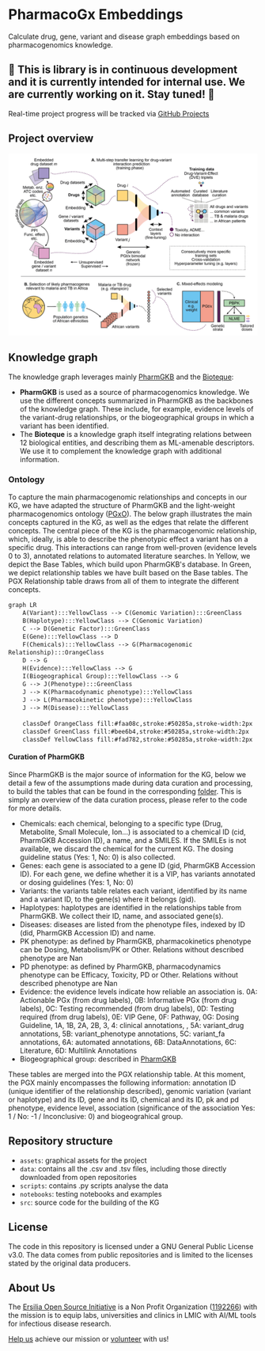 # PharmacoGx Embeddings
Calculate drug, gene, variant and disease graph embeddings based on pharmacogenomics knowledge.

## :construction: This is library is in continuous development and it is currently intended for internal use. We are currently working on it. Stay tuned! :construction: 

Real-time project progress will be tracked via [GitHub Projects](https://github.com/orgs/ersilia-os/projects/7/views/1)

## Project overview

![Project overview](assets/GradientProposalScheme-01.png)

## Knowledge graph

The knowledge graph leverages mainly [PharmGKB](https://pharmgkb.org) and the [Bioteque](https://bioteque.org):
* **PharmGKB** is used as a source of pharmacogenomics knowledge. We use the different concepts summarized in PharmGKB as the backbones of the knowledge graph. These include, for example, evidence levels of the variant-drug relationships, or the biogeographical groups in which a variant has been identified.
* The **Bioteque** is a knowledge graph itself integrating relations between 12 biological entities, and describing them as ML-amenable descriptors. We use it to complement the knowledge graph with additional information.

### Ontology

To capture the main pharmacogenomic relationships and concepts in our KG, we have adapted the structure of PharmGKB and the light-weight pharmacogenomics ontology ([PGxO](https://bmcbioinformatics.biomedcentral.com/articles/10.1186/s12859-019-2693-9)). The below graph illustrates the main concepts captured in the KG, as well as the edges that relate the different concepts.
The central piece of the KG is the pharmacogenomic relationship, which, ideally, is able to describe the phenotypic effect a variant has on a specific drug. This interactions can range from well-proven (evidence levels 0 to 3), annotated relations to automated literature searches. In Yellow, we depict the Base Tables, which build upon PharmGKB's database. In Green, we depict relationship tables we have built based on the Base tables. The PGX Relationship table draws from all of them to integrate the different concepts.

```mermaid
graph LR
    A(Variant):::YellowClass --> C(Genomic Variation):::GreenClass
    B(Haplotype):::YellowClass --> C(Genomic Variation)
    C --> D(Genetic Factor):::GreenClass
    E(Gene):::YellowClass --> D
    F(Chemicals):::YellowClass --> G(Pharmacogenomic Relationship):::OrangeClass
    D --> G
    H(Evidence):::YellowClass --> G
    I(Biogeographical Group):::YellowClass --> G
    G --> J(Phenotype):::GreenClass
    J --> K(Pharmacodynamic phenotype):::YellowClass
    J --> L(Pharmacokinetic phenotype):::YellowClass
    J --> M(Disease):::YellowClass

    classDef OrangeClass fill:#faa08c,stroke:#50285a,stroke-width:2px
    classDef GreenClass fill:#bee6b4,stroke:#50285a,stroke-width:2px
    classDef YellowClass fill:#fad782,stroke:#50285a,stroke-width:2px
```


#### Curation of PharmGKB
Since PharmGKB is the major source of information for the KG, below we detail a few of the assumptions made during data curation and processing, to build the tables that can be found in the corresponding [folder](https://github.com/ersilia-os/pharmacogx-embeddings/tree/main/data/pharmgkb_processed). This is simply an overview of the data curation process, please refer to the code for more details.
* Chemicals: each chemical, belonging to a specific type (Drug, Metabolite, Small Molecule, Ion...) is associated to a chemical ID (cid, PharmGKB Accession ID), a name, and a SMILES. If the SMILEs is not available, we discard the chemical for the current KG. The dosing guideline status (Yes: 1, No: 0) is also collected.
* Genes: each gene is associated to a gene ID (gid, PharmGKB Accession ID). For each gene, we define whether it is a VIP, has variants annotated or dosing guidelines (Yes: 1, No: 0)
* Variants: the variants table relates each variant, identified by its name and a variant ID, to the gene(s) where it belongs (gid).
* Haplotypes: haplotypes are identified in the relationships table from PharmGKB. We collect their ID, name, and associated gene(s).
* Diseases: diseases are listed from the phenotype files, indexed by ID (did, PharmGKB Accession ID) and name.
* PK phenotype: as defined by PharmGKB, pharmacokinetics phenotype can be Dosing, Metabolism/PK or Other. Relations without described phenotype are Nan
* PD phenotype: as defined by PharmGKB, pharmacodynamics phenotype can be Efficacy, Toxicity, PD or Other. Relations without described phenotype are Nan
* Evidence: the evidence levels indicate how reliable an association is. 0A: Actionable PGx (from drug labels), 0B: Informative PGx (from drug labels), 0C: Testing recommended (from drug labels), 0D: Testing required (from drug labels), 0E: VIP Gene, 0F: Pathway, 0G: Dosing Guideline, 1A, 1B, 2A, 2B, 3, 4: clinical annotations, , 5A: variant_drug annotations, 5B: variant_phenotype annotations, 5C: variant_fa annotations, 6A: automated annotations, 6B: DataAnnotations, 6C: Literature, 6D: Multilink Annotations
* Biogeographical group: described in [PharmGKB](https://www.pharmgkb.org/page/biogeographicalGroups)

These tables are merged into the PGX relationship table. At this moment, the PGX mainly encompasses the following information: annotation ID (unique identifier of the relationship described), genomic variation (variant or haplotype) and its ID, gene and its ID, chemical and its ID, pk and pd phenotype, evidence level, association (significance of the association Yes: 1 / No: -1 / Inconclusive: 0) and biogeograhical group.

## Repository structure

* `assets`: graphical assets for the project
* `data`: contains all the .csv and .tsv files, including those directly downloaded from open repositories
* `scripts`: contains  .py scripts analyse the data
* `notebooks`: testing notebooks and examples
* `src`: source code for the building of the KG

## License
The code in this repository is licensed under a GNU General Public License v3.0. The data comes from public repositories and is limited to the licenses stated by the original data producers.

## About Us

The [Ersilia Open Source Initiative](https://ersilia.io) is a Non Profit Organization ([1192266](https://register-of-charities.charitycommission.gov.uk/charity-search/-/charity-details/5170657/full-print)) with the mission is to equip labs, universities and clinics in LMIC with AI/ML tools for infectious disease research.

[Help us](https://www.ersilia.io/donate) achieve our mission or [volunteer](https://www.ersilia.io/volunteer) with us!
